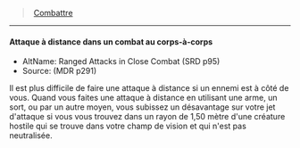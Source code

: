 ﻿---
!GenericItem
Name: Attaque à distance dans un combat au corps-à-corps
AltName: Ranged Attacks in Close Combat (SRD p95)
Source: (MDR p291)
Id: combat_hd.md#attaque-à-distance-dans-un-combat-au-corps-à-corps
ParentLink: combat_hd.md#combattre
ParentName: Combattre
NameLevel: 4
Attributes:
  Name: Attaque à distance dans un combat au corps-à-corps
  Markdown: >+
    #### <!--Name-->Attaque à distance dans un combat au corps-à-corps<!--/Name-->


    - AltName: <!--AltName-->Ranged Attacks in Close Combat (SRD p95)<!--/AltName-->

    - Source: <!--Source-->(MDR p291)<!--/Source-->


    Il est plus difficile de faire une attaque à distance si un ennemi est à côté de vous. Quand vous faites une attaque à distance en utilisant une arme, un sort, ou par un autre moyen, vous subissez un désavantage sur votre jet d'attaque si vous vous trouvez dans un rayon de 1,50 mètre d'une créature hostile qui se trouve dans votre champ de vision et qui n'est pas neutralisée.

  AltName: Ranged Attacks in Close Combat (SRD p95)
  Source: (MDR p291)
AttributesDictionary: >+
  Name: Attaque à distance dans un combat au corps-à-corps

  Markdown: >+

    #### <!--Name-->Attaque à distance dans un combat au corps-à-corps<!--/Name-->





    - AltName: <!--AltName-->Ranged Attacks in Close Combat (SRD p95)<!--/AltName-->



    - Source: <!--Source-->(MDR p291)<!--/Source-->





    Il est plus difficile de faire une attaque à distance si un ennemi est à côté de vous. Quand vous faites une attaque à distance en utilisant une arme, un sort, ou par un autre moyen, vous subissez un désavantage sur votre jet d'attaque si vous vous trouvez dans un rayon de 1,50 mètre d'une créature hostile qui se trouve dans votre champ de vision et qui n'est pas neutralisée.



  AltName: Ranged Attacks in Close Combat (SRD p95)

  Source: (MDR p291)

---
> [Combattre](hd_combat.md)

---

#### Attaque à distance dans un combat au corps-à-corps

- AltName: Ranged Attacks in Close Combat (SRD p95)
- Source: (MDR p291)

Il est plus difficile de faire une attaque à distance si un ennemi est à côté de vous. Quand vous faites une attaque à distance en utilisant une arme, un sort, ou par un autre moyen, vous subissez un désavantage sur votre jet d'attaque si vous vous trouvez dans un rayon de 1,50 mètre d'une créature hostile qui se trouve dans votre champ de vision et qui n'est pas neutralisée.

